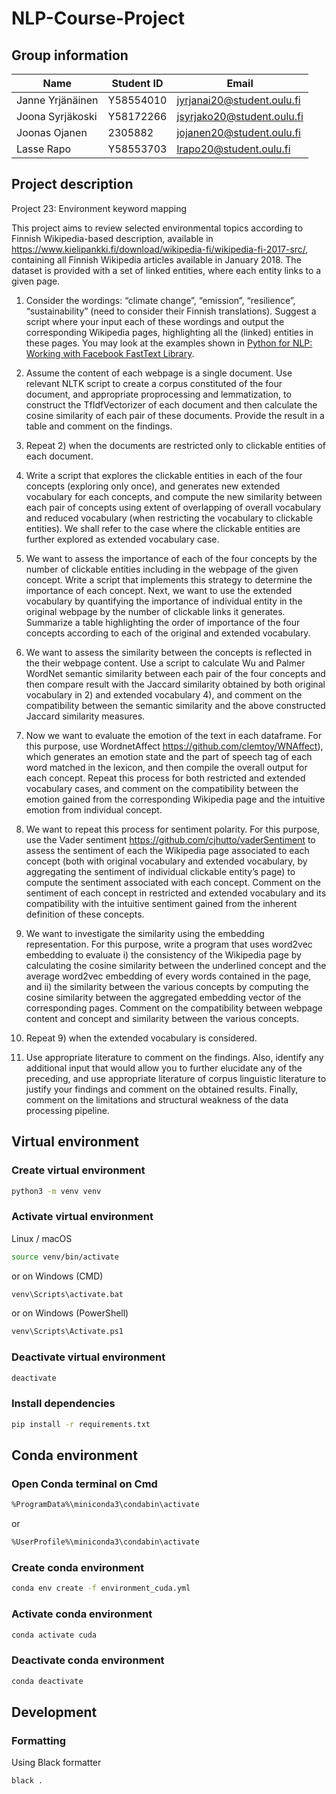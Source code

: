 # NLP-Course-Project

## Group information

| Name             | Student ID | Email                      |
| ---------------- | ---------- | -------------------------- |
| Janne Yrjänäinen | Y58554010  | jyrjanai20@student.oulu.fi |
| Joona Syrjäkoski | Y58172266  | jsyrjako20@student.oulu.fi |
| Joonas Ojanen    | 2305882    | jojanen20@student.oulu.fi  |
| Lasse Rapo       | Y58553703  | lrapo20@student.oulu.fi    |

## Project description

Project 23: Environment keyword mapping

This project aims to review selected environmental topics according to Finnish Wikipedia-based description,
available in https://www.kielipankki.fi/download/wikipedia-fi/wikipedia-fi-2017-src/, containing all Finnish
Wikipedia articles available in January 2018. The dataset is provided with a set of linked entities, where each
entity links to a given page.

1. Consider the wordings: “climate change”, “emission”, “resilience”, “sustainability” (need to consider
their Finnish translations). Suggest a script where your input each of these wordings and output the
corresponding Wikipedia pages, highlighting all the (linked) entities in these pages. You may look at the
examples shown in [Python for NLP: Working with Facebook FastText Library]([https://stackabuse.com/python-for-nlp-working-with-facebook-fasttext-library/]).

2. Assume the content of each webpage is a single document. Use relevant NLTK script to create a corpus constituted of the four document, and appropriate proprocessing and lemmatization, to construct the TfIdfVectorizer of each document and then calculate the cosine similarity of each pair of these documents. Provide the result in a table and comment on the findings.

3. Repeat 2) when the documents are restricted only to clickable entities of each document.

4. Write a script that explores the clickable entities in each of the four concepts (exploring only once), and generates new extended vocabulary for each concepts, and compute the new similarity between each pair of concepts using extent of overlapping of overall vocabulary and reduced vocabulary (when restricting the vocabulary to clickable entities). We shall refer to the case where the clickable entities are further explored as extended vocabulary case.

5. We want to assess the importance of each of the four concepts by the number of clickable entities including in the webpage of the given concept. Write a script that implements this strategy to determine the importance of each concept. Next, we want to use the extended vocabulary by quantifying the importance of individual entity in the original webpage by the number of clickable links it generates. Summarize a table highlighting the order of importance of the four concepts according to each of the original and extended vocabulary.

6. We want to assess the similarity between the concepts is reflected in the their webpage content. Use a script to calculate Wu and Palmer WordNet semantic similarity between each pair of the four concepts and then compare result with the Jaccard similarity obtained by both original vocabulary in 2) and extended vocabulary 4), and comment on the compatibility between the semantic similarity and the above constructed Jaccard similarity measures.

7. Now we want to evaluate the emotion of the text in each dataframe. For this purpose, use WordnetAffect https://github.com/clemtoy/WNAffect), which generates an emotion state and the part of speech tag of each word matched in the lexicon, and then compile the overall output for each concept. Repeat this process for both restricted and extended vocabulary cases, and comment on the compatibility between the emotion gained from the corresponding Wikipedia page and the intuitive emotion from individual concept.

8. We want to repeat this process for sentiment polarity. For this purpose, use the Vader sentiment https://github.com/cjhutto/vaderSentiment to assess the sentiment of each the Wikipedia page associated to each concept (both with original vocabulary and extended vocabulary, by aggregating the sentiment of individual
clickable entity’s page) to compute the sentiment associated with each concept. Comment on the sentiment of each concept in restricted and extended vocabulary and its compatibility with the intuitive sentiment gained from the inherent definition of these concepts.

9. We want to investigate the similarity using the embedding representation. For this purpose, write a program that uses word2vec embedding to evaluate i) the consistency of the Wikipedia page by
calculating the cosine similarity between the underlined concept and the average word2vec embedding of every words contained in the page, and ii) the similarity between the various concepts by computing
the cosine similarity between the aggregated embedding vector of the corresponding pages. Comment on the compatibility between webpage content and concept and similarity between the various concepts.

10. Repeat 9) when the extended vocabulary is considered.

11. Use appropriate literature to comment on the findings. Also, identify any additional input that would allow you to further elucidate any of the preceding, and use appropriate literature of corpus linguistic literature to justify your findings and comment on the obtained results. Finally, comment on the limitations and structural weakness of the data processing pipeline.


## Virtual environment
### Create virtual environment

```bash
python3 -m venv venv
```

### Activate virtual environment

Linux / macOS
```bash
source venv/bin/activate
```
or on Windows (CMD)
```bash
venv\Scripts\activate.bat
```
or on Windows (PowerShell)
```bash
venv\Scripts\Activate.ps1
```

### Deactivate virtual environment

```bash
deactivate
```

### Install dependencies

```bash
pip install -r requirements.txt
```

## Conda environment

### Open Conda terminal on Cmd

```bash
%ProgramData%\miniconda3\condabin\activate
```

or

```bash
%UserProfile%\miniconda3\condabin\activate
```

### Create conda environment

```bash
conda env create -f environment_cuda.yml
```

### Activate conda environment

```bash
conda activate cuda
```

### Deactivate conda environment

```bash
conda deactivate
```

## Development

### Formatting

Using Black formatter

```bash
black .
```





